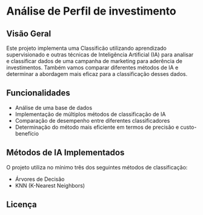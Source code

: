 # Análise de Perfil de investimento

## Visão Geral

Este projeto implementa uma Classificão utilizando aprendizado supervisionado e outras técnicas de Inteligência Artificial (IA) para analisar e classificar dados de uma campanha de marketing para aderência de investimentos. 
Também vamos comparar diferentes métodos de IA e determinar a abordagem mais eficaz para a classificação desses dados.

## Funcionalidades

- Análise de uma base de dados
- Implementação de múltiplos métodos de classificação de IA
- Comparação de desempenho entre diferentes classificadores
- Determinação do método mais eficiente em termos de precisão e custo-benefício

## Métodos de IA Implementados

O projeto utiliza no mínimo três dos seguintes métodos de classificação:

- Árvores de Decisão
- KNN (K-Nearest Neighbors)

## Licença

